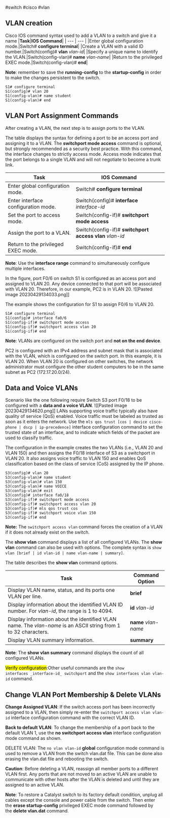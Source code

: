 #switch #cisco #vlan

## VLAN creation
Cisco IOS command syntax used to add a VLAN to a switch and give it a name
|**Task**|**IOS Command**|
| --- | --- |
|Enter global configuration mode.|Switch# **configure terminal**|
|Create a VLAN with a valid ID number.|Switch(config)# **vlan** _vlan-id_|
|Specify a unique name to identify the VLAN.|Switch(config-vlan)# **name** _vlan-name_|
|Return to the privileged EXEC mode.|Switch(config-vlan)# **end**|

**Note**: remember to save the **running-config** to the **startup-config** in order to make the changes persistent to the switch.

```
S1# configure terminal
S1(config)# vlan 20
S1(config-vlan)# name student
S1(config-vlan)# end
```

## VLAN Port Assignment Commands

After creating a VLAN, the next step is to assign ports to the VLAN.

The table displays the syntax for defining a port to be an access port and assigning it to a VLAN. The **switchport mode access** command is optional, but strongly recommended as a security best practice. With this command, the interface changes to strictly access mode. Access mode indicates that the port belongs to a single VLAN and will not negotiate to become a trunk link.

|**Task**|**IOS Command**|
| --- | --- |
|Enter global configuration mode.|Switch# **configure terminal**|
|Enter interface configuration mode.|Switch(config)# **interface** _interface-id_|
|Set the port to access mode.|Switch(config-if)# **switchport mode access**|
|Assign the port to a VLAN.|Switch(config-if)# **switchport access vlan** _vlan-id_|
|Return to the privileged EXEC mode.|Switch(config-if)# **end**|

**Note**: Use the **interface range** command to simultaneously configure multiple interfaces.

In the figure, port F0/6 on switch S1 is configured as an access port and assigned to VLAN 20. Any device connected to that port will be associated with VLAN 20. Therefore, in our example, PC2 is in VLAN 20.
![[Pasted image 20230429134033.png]]

The example shows the configuration for S1 to assign F0/6 to VLAN 20.

```
S1# configure terminal
S1(config)# interface fa0/6
S1(config-if)# switchport mode access
S1(config-if)# switchport access vlan 20
S1(config-if)# end
```

**Note**: VLANs are configured on the switch port and **not on the end device**. 

PC2 is configured with an IPv4 address and subnet mask that is associated with the VLAN, which is configured on the switch port. In this example, it is VLAN 20. When VLAN 20 is configured on other switches, the network administrator must configure the other student computers to be in the same subnet as PC2 (172.17.20.0/24).

## Data and Voice VLANs

Scenario like the one following require Switch S3 port F0/18 to be configured with a **data and a voice VLAN**.
![[Pasted image 20230429134620.png]]
LANs supporting voice traffic typically also have quality of service (QoS) enabled. Voice traffic must be labeled as trusted as soon as it enters the network. Use the `mls qos trust [cos | device cisco-phone | dscp | ip-precedence]` interface configuration command to set the trusted state of an interface, and to indicate which fields of the packet are used to classify traffic.

The configuration in the example creates the two VLANs (i.e., VLAN 20 and VLAN 150) and then assigns the F0/18 interface of S3 as a switchport in VLAN 20. It also assigns voice traffic to VLAN 150 and enables QoS classification based on the class of service (CoS) assigned by the IP phone.

```
S3(config)# vlan 20
S3(config-vlan)# name student
S3(config-vlan)# vlan 150
S3(config-vlan)# name VOICE
S3(config-vlan)# exit
S3(config)# interface fa0/18
S3(config-if)# switchport mode access
S3(config-if)# switchport access vlan 20
S3(config-if)# mls qos trust cos
S3(config-if)# switchport voice vlan 150
S3(config-if)# end
```

**Note:** The `switchport access vlan` command forces the creation of a VLAN if it does not already exist on the switch.

The **show vlan** command displays a list of all configured VLANs. The **show vlan** command can also be used with options. The complete syntax is `show vlan [brief | id vlan-id | name vlan-name | summary]`.

The table describes the **show vlan** command options.

|Task|Command Option|
| --- | --- |
|Display VLAN name, status, and its ports one VLAN per line.|**brief**|
|Display information about the identified VLAN ID number. For _vlan-id_, the range is 1 to 4094.|**id** _vlan-id_|
|Display information about the identified VLAN name. The _vlan-name_ is an ASCII string from 1 to 32 characters.|**name** _vlan-name_|
|Display VLAN summary information.|**summary**|

**Note**: The **show vlan summary** command displays the count of all configured VLANs.

<mark>Verify configuration</mark>:Other useful commands are the `show interfaces _interface-id_ switchport` and the `show interfaces vlan vlan-id` command.

## Change VLAN Port Membership & Delete VLANs

**Change Assigned VLAN**: If the switch access port has been incorrectly assigned to a VLAN, then simply re-enter the `switchport access vlan vlan-id` interface configuration command with the correct VLAN ID.

**Back to default VLAN**: To change the membership of a port back to the default VLAN 1, use the **no switchport access vlan** interface configuration mode command as shown.

DELETE VLAN: The `no vlan vlan-id` **global** configuration mode command is used to remove a VLAN from the switch vlan.dat file. This can be done also erasing the vlan.dat file and rebooting the switch.

**Caution**: Before deleting a VLAN, reassign all member ports to a different VLAN first. Any ports that are not moved to an active VLAN are unable to communicate with other hosts after the VLAN is deleted and until they are assigned to an active VLAN.

**Note**: To restore a Catalyst switch to its factory default condition, unplug all cables except the console and power cable from the switch. Then enter the **erase startup-config** privileged EXEC mode command followed by the **delete vlan.dat** command.

